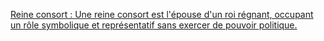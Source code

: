 [Reine consort : Une reine consort est l'épouse d'un roi régnant, occupant un rôle symbolique et représentatif sans exercer de pouvoir politique.](#/Glossaire)